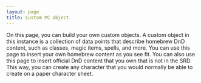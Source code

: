```yaml
---
layout: page
title: Custom PC object
---
```


On this page, you can build your own custom objects. A custom object in this instance is a collection of data points that describe homebrew DnD content, such as classes, magic items, spells, and more. You can use this page to insert your own homebrew content as you see fit. You can also use this page to insert official DnD content that you own that is not in the SRD. This way, you can create any character that you would normally be able to create on a paper character sheet.

<h2 is="custom-object-form-heading"></h2>

<script type="module" src="{{ '/assets/js/player-character/load-globals.js' | relative_url }}"></script>

<script type="module">
    import { loadPage } from "{{ '/assets/js/player-character/load-page.js' | relative_url }}";
    loadPage();
</script>

<script type="module" src="{{ '/assets/js/player-character/import-custom-elements.js' | relative_url }}"></script>

<script type="module" src="{{ '/assets/js/player-character/custom-objects/load-form.js' | relative_url }}"></script>
